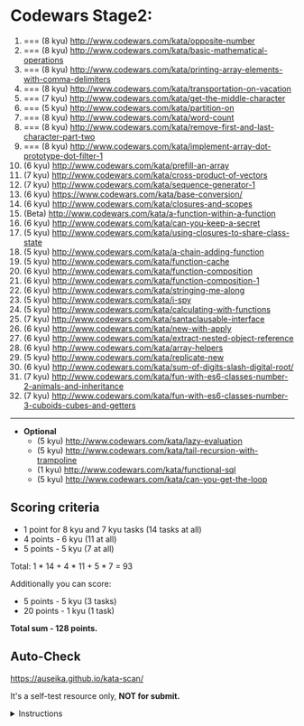 # Codewars Stage2:

   1.  === (8 kyu) http://www.codewars.com/kata/opposite-number
   2.  === (8 kyu) http://www.codewars.com/kata/basic-mathematical-operations
   3.  === (8 kyu) http://www.codewars.com/kata/printing-array-elements-with-comma-delimiters
   4.  === (8 kyu) http://www.codewars.com/kata/transportation-on-vacation
   5.  === (7 kyu) http://www.codewars.com/kata/get-the-middle-character 
   6.  === (5 kyu) http://www.codewars.com/kata/partition-on
   7.  === (8 kyu) http://www.codewars.com/kata/word-count
   8.  === (8 kyu) http://www.codewars.com/kata/remove-first-and-last-character-part-two
   10.  === (8 kyu) http://www.codewars.com/kata/implement-array-dot-prototype-dot-filter-1
   10. (6 kyu) http://www.codewars.com/kata/prefill-an-array
   11. (7 kyu) http://www.codewars.com/kata/cross-product-of-vectors
   12. (7 kyu) http://www.codewars.com/kata/sequence-generator-1
   13. (6 kyu) https://www.codewars.com/kata/base-conversion/
   14. (6 kyu) http://www.codewars.com/kata/closures-and-scopes
   15. (Beta) http://www.codewars.com/kata/a-function-within-a-function
   16. (6 kyu) http://www.codewars.com/kata/can-you-keep-a-secret
   17. (5 kyu) http://www.codewars.com/kata/using-closures-to-share-class-state
   18. (5 kyu) http://www.codewars.com/kata/a-chain-adding-function
   19. (5 kyu) http://www.codewars.com/kata/function-cache
   20. (6 kyu) http://www.codewars.com/kata/function-composition
   21. (6 kyu) http://www.codewars.com/kata/function-composition-1
   22. (6 kyu) http://www.codewars.com/kata/stringing-me-along
   23. (5 kyu) http://www.codewars.com/kata/i-spy
   24. (5 kyu) http://www.codewars.com/kata/calculating-with-functions
   25. (7 kyu) http://www.codewars.com/kata/santaclausable-interface
   26. (6 kyu) http://www.codewars.com/kata/new-with-apply
   27. (6 kyu) http://www.codewars.com/kata/extract-nested-object-reference
   28. (6 kyu) http://www.codewars.com/kata/array-helpers
   29. (5 kyu) http://www.codewars.com/kata/replicate-new
   30. (6 kyu) http://www.codewars.com/kata/sum-of-digits-slash-digital-root/
   31. (7 kyu) http://www.codewars.com/kata/fun-with-es6-classes-number-2-animals-and-inheritance
   32. (7 kyu) http://www.codewars.com/kata/fun-with-es6-classes-number-3-cuboids-cubes-and-getters

   ---
     
  - __Optional__
     - (5 kyu) http://www.codewars.com/kata/lazy-evaluation
     - (5 kyu) http://www.codewars.com/kata/tail-recursion-with-trampoline
     - (1 kyu) http://www.codewars.com/kata/functional-sql
     - (5 kyu) http://www.codewars.com/kata/can-you-get-the-loop
  
## Scoring criteria
*  1 point for 8 kyu and 7 kyu tasks (14 tasks at all)
*  4 points - 6 kyu (11 at all)
*  5 points - 5 kyu (7 at all)

Total: 1 * 14 + 4 * 11 + 5 * 7  = 93

Additionally you can score:
*  5 points - 5 kyu (3 tasks)
*  20 points - 1 kyu (1 task)

**Total sum - 128 points.**

## Auto-Check

  https://auseika.github.io/kata-scan/ 

  It's a self-test resource only, **NOT for submit.**

<details><summary>Instructions</summary>
<p>

1. Insert the list below into cata scan input.

<pre>
http://www.codewars.com/kata/opposite-number
http://www.codewars.com/kata/basic-mathematical-operations
http://www.codewars.com/kata/printing-array-elements-with-comma-delimiters
http://www.codewars.com/kata/transportation-on-vacation
http://www.codewars.com/kata/get-the-middle-character
http://www.codewars.com/kata/partition-on
http://www.codewars.com/kata/word-count
http://www.codewars.com/kata/remove-first-and-last-character-part-two
http://www.codewars.com/kata/implement-array-dot-prototype-dot-filter-1
http://www.codewars.com/kata/prefill-an-array
http://www.codewars.com/kata/cross-product-of-vectors
http://www.codewars.com/kata/sequence-generator-1
https://www.codewars.com/kata/base-conversion/
http://www.codewars.com/kata/closures-and-scopes
http://www.codewars.com/kata/a-function-within-a-function
http://www.codewars.com/kata/can-you-keep-a-secret
http://www.codewars.com/kata/using-closures-to-share-class-state
http://www.codewars.com/kata/a-chain-adding-function
http://www.codewars.com/kata/function-cache
http://www.codewars.com/kata/function-composition
http://www.codewars.com/kata/function-composition-1
http://www.codewars.com/kata/stringing-me-along
http://www.codewars.com/kata/i-spy
http://www.codewars.com/kata/calculating-with-functions
http://www.codewars.com/kata/santaclausable-interface
http://www.codewars.com/kata/new-with-apply
http://www.codewars.com/kata/extract-nested-object-reference
http://www.codewars.com/kata/array-helpers
http://www.codewars.com/kata/replicate-new
http://www.codewars.com/kata/sum-of-digits-slash-digital-root/
http://www.codewars.com/kata/fun-with-es6-classes-number-2-animals-and-inheritance
http://www.codewars.com/kata/fun-with-es6-classes-number-3-cuboids-cubes-and-getters
http://www.codewars.com/kata/lazy-evaluation
http://www.codewars.com/kata/tail-recursion-with-trampoline
http://www.codewars.com/kata/functional-sql
http://www.codewars.com/kata/can-you-get-the-loop
username
</pre>
2. Change `username` to your one.

3. Click `CHECK` to see the result.
</p>
</details>
